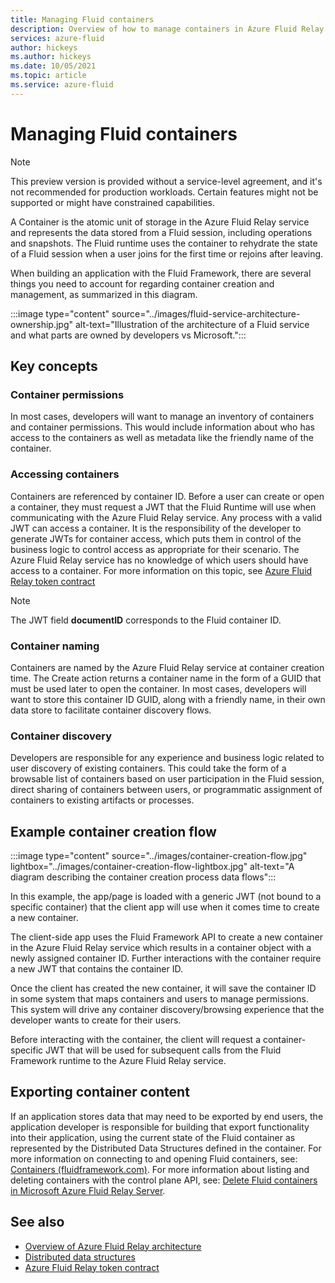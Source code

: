 ```yaml
---
title: Managing Fluid containers
description: Overview of how to manage containers in Azure Fluid Relay service.
services: azure-fluid
author: hickeys
ms.author: hickeys
ms.date: 10/05/2021
ms.topic: article
ms.service: azure-fluid
---
```


# Managing Fluid containers

> [!NOTE]
> This preview version is provided without a service-level agreement, and it's not recommended for production workloads. Certain features might not be supported or might have constrained capabilities.

A Container is the atomic unit of storage in the Azure Fluid Relay service and represents the data stored from a Fluid session, including operations and snapshots. The Fluid runtime uses the container to rehydrate the state of a Fluid session when a user joins for the first time or rejoins after leaving.

When building an application with the Fluid Framework, there are several things you need to account for regarding container creation and management, as summarized in this diagram.

:::image type="content" source="../images/fluid-service-architecture-ownership.jpg" alt-text="Illustration of the architecture of a Fluid service and what parts are owned by developers vs Microsoft.":::

## Key concepts

### Container permissions 

In most cases, developers will want to manage an inventory of containers and container permissions. This would include information about who has access to the containers as well as metadata like the friendly name of the container.

### Accessing containers

Containers are referenced by container ID. Before a user can create or open a container, they must request a JWT that the Fluid Runtime will use when communicating with the Azure Fluid Relay service. Any process with a valid JWT can access a container. It is the responsibility of the developer to generate JWTs for container access, which puts them in control of the business logic to control access as appropriate for their scenario. The Azure Fluid Relay service has no knowledge of which users should have access to a container. For more information on this topic, see [Azure Fluid Relay token contract](../how-tos/fluid-json-web-token.md)

> [!NOTE]
> The JWT field **documentID** corresponds to the Fluid container ID.

### Container naming

Containers are named by the Azure Fluid Relay service at container creation time. The Create action returns a container name in the form of a GUID that must be used later to open the container. In most cases, developers will want to store this container ID GUID, along with a friendly name, in their own data store to facilitate container discovery flows. 

### Container discovery

Developers are responsible for any experience and business logic related to user discovery of existing containers. This could take the form of a browsable list of containers based on user participation in the Fluid session, direct sharing of containers between users, or programmatic assignment of containers to existing artifacts or processes.

## Example container creation flow

:::image type="content" source="../images/container-creation-flow.jpg" lightbox="../images/container-creation-flow-lightbox.jpg" alt-text="A diagram describing the container creation process data flows":::

In this example, the app/page is loaded with a generic JWT (not bound to a specific container) that the client app will use when it comes time to create a new container.

The client-side app uses the Fluid Framework API to create a new container in the Azure Fluid Relay service which results in a container object with a newly assigned container ID. Further interactions with the container require a new JWT that contains the container ID.

Once the client has created the new container, it will save the container ID in some system that maps containers and users to manage permissions. This system will drive any container discovery/browsing experience that the developer wants to create for their users.

Before interacting with the container, the client will request a container-specific JWT that will be used for subsequent calls from the Fluid Framework runtime to the Azure Fluid Relay service. 

## Exporting container content

If an application stores data that may need to be exported by end users, the application developer is responsible for building that export functionality into their application, using the current state of the Fluid container as represented by the Distributed Data Structures defined in the container. For more information on connecting to and opening Fluid containers, see: [Containers (fluidframework.com)](https://fluidframework.com/docs/build/containers/). For more information about listing and deleting containers with the control plane API, see: [Delete Fluid containers in Microsoft Azure Fluid Relay Server](../how-tos/container-deletion.md).

## See also

- [Overview of Azure Fluid Relay architecture](architecture.md)
- [Distributed data structures](data-structures.md)
- [Azure Fluid Relay token contract](../how-tos/fluid-json-web-token.md)
